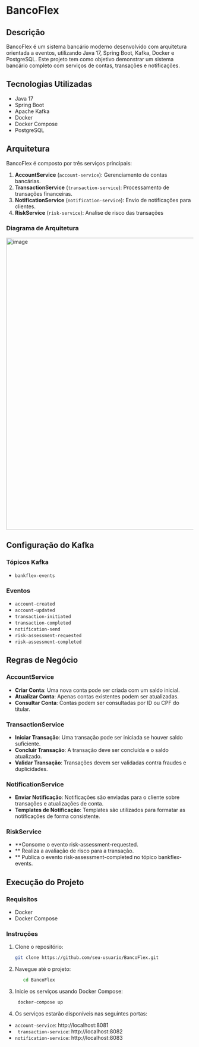 # BancoFlex

## Descrição

BancoFlex é um sistema bancário moderno desenvolvido com arquitetura orientada a eventos, utilizando Java 17, Spring Boot, Kafka, Docker e PostgreSQL. Este projeto tem como objetivo demonstrar um sistema bancário completo com serviços de contas, transações e notificações.

## Tecnologias Utilizadas

- Java 17
- Spring Boot
- Apache Kafka
- Docker
- Docker Compose
- PostgreSQL

## Arquitetura

BancoFlex é composto por três serviços principais:

1. **AccountService** (`account-service`): Gerenciamento de contas bancárias.
2. **TransactionService** (`transaction-service`): Processamento de transações financeiras.
3. **NotificationService** (`notification-service`): Envio de notificações para clientes.
4. **RiskService** (`risk-service`): Analise de risco das transações

### Diagrama de Arquitetura

<img width="785" alt="image" src="https://github.com/user-attachments/assets/8cfaa325-d99f-4884-8e3f-8143786b61cd">


## Configuração do Kafka

### Tópicos Kafka
- `bankflex-events`

### Eventos
- `account-created`
- `account-updated`
- `transaction-initiated`
- `transaction-completed`
- `notification-send`
- `risk-assessment-requested`
- `risk-assessment-completed`

## Regras de Negócio

### AccountService
- **Criar Conta**: Uma nova conta pode ser criada com um saldo inicial.
- **Atualizar Conta**: Apenas contas existentes podem ser atualizadas.
- **Consultar Conta**: Contas podem ser consultadas por ID ou CPF do titular.

### TransactionService
- **Iniciar Transação**: Uma transação pode ser iniciada se houver saldo suficiente.
- **Concluir Transação**: A transação deve ser concluída e o saldo atualizado.
- **Validar Transação**: Transações devem ser validadas contra fraudes e duplicidades.

### NotificationService
- **Enviar Notificação**: Notificações são enviadas para o cliente sobre transações e atualizações de conta.
- **Templates de Notificação**: Templates são utilizados para formatar as notificações de forma consistente.

### RiskService
- **Consome o evento risk-assessment-requested.
- ** Realiza a avaliação de risco para a transação.
- ** Publica o evento risk-assessment-completed no tópico bankflex-events.

## Execução do Projeto

### Requisitos

- Docker
- Docker Compose

### Instruções

1. Clone o repositório:
   ```bash
   git clone https://github.com/seu-usuario/BancoFlex.git
   ```
   
2. Navegue até o projeto:
   ```bash
      cd BancoFlex
   ```

3. Inicie os serviços usando Docker Compose:
    ```bash
     docker-compose up
    ```

4. Os serviços estarão disponíveis nas seguintes portas:
  - `account-service`: http://localhost:8081
  - ` transaction-service`: http://localhost:8082
  - `notification-service`: http://localhost:8083







